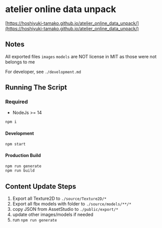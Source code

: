 # atelier online data unpack

[https://hoshiyuki-tamako.github.io/atelier_online_data_unpack/](https://hoshiyuki-tamako.github.io/atelier_online_data_unpack/)

## Notes

All exported files `images` `models` are NOT license in MIT as those were not belongs to me

For developer, see `./development.md`

## Running The Script

### Required

- NodeJs >= 14

```bash
npm i
```

#### Development

```bash
npm start
```

#### Production Build

```bash
npm run generate
npm run build
```

## Content Update Steps

1. Export all Texture2D to `./source/Texture2D/*`
2. Export all fbx models with folder to `./source/models/**/*`
3. copy JSON from AssetStudio to `./public/export/*`
4. update other images/models if needed
5. run `npm run generate`
